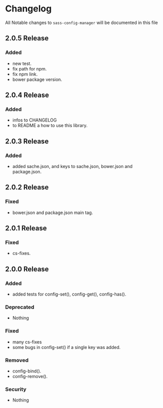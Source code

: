 # Changelog

All Notable changes to `sass-config-manager` will be documented in this file

## 2.0.5 Release

### Added
- new test.
- fix path for npm.
- fix npm link.
- bower package version.

## 2.0.4 Release

### Added
- infos to CHANGELOG
- to README a how to use this library.

## 2.0.3 Release

### Added
- added sache.json, and keys to sache.json, bower.json and package.json.

## 2.0.2 Release

### Fixed
- bower.json and package.json main tag.

## 2.0.1 Release

### Fixed
- cs-fixes.

## 2.0.0 Release

### Added
- added tests for config-set(), config-get(), config-has().

### Deprecated
- Nothing

### Fixed
- many cs-fixes
- some bugs in config-set() if a single key was added.

### Removed
- config-bind().
- config-remove().

### Security
- Nothing

